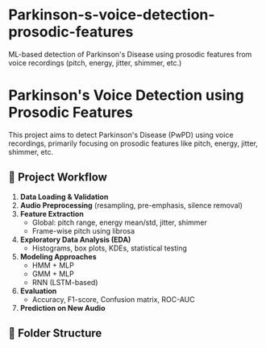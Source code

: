 # Parkinson-s-voice-detection-prosodic-features
ML-based detection of Parkinson's Disease using prosodic features from voice recordings (pitch, energy, jitter, shimmer, etc.)
# Parkinson's Voice Detection using Prosodic Features

This project aims to detect Parkinson's Disease (PwPD) using voice recordings, primarily focusing on prosodic features like pitch, energy, jitter, shimmer, etc.

## 🚀 Project Workflow

1. **Data Loading & Validation**
2. **Audio Preprocessing** (resampling, pre-emphasis, silence removal)
3. **Feature Extraction**
   - Global: pitch range, energy mean/std, jitter, shimmer
   - Frame-wise pitch using librosa
4. **Exploratory Data Analysis (EDA)**
   - Histograms, box plots, KDEs, statistical testing
5. **Modeling Approaches**
   - HMM + MLP
   - GMM + MLP
   - RNN (LSTM-based)
6. **Evaluation**
   - Accuracy, F1-score, Confusion matrix, ROC-AUC
7. **Prediction on New Audio**

## 📂 Folder Structure

